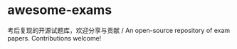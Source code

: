 # awesome-exams
考后复现的开源试题库，欢迎分享与贡献 / An open-source repository of exam papers. Contributions welcome!
